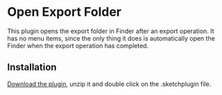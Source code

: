# Open Export Folder

This plugin opens the export folder in Finder after an export operation. It has no menu items, since the only thing it does is automatically open the Finder when the export operation has completed.

## Installation

[Download the plugin](https://github.com/bomberstudios/open-export-folder/releases/latest/download/open-export-folder.sketchplugin.zip), unzip it and double click on the .sketchplugin file.
